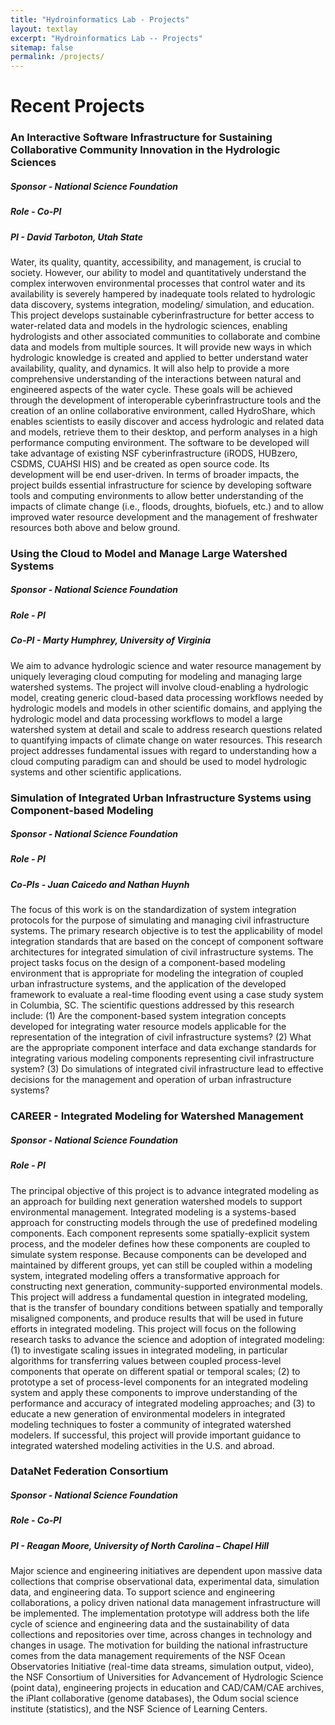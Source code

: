 ```yaml
---
title: "Hydroinformatics Lab - Projects"
layout: textlay
excerpt: "Hydroinformatics Lab -- Projects"
sitemap: false
permalink: /projects/
---
```


# Recent Projects

### An Interactive Software Infrastructure for Sustaining Collaborative Community Innovation in the Hydrologic Sciences

##### Sponsor - National Science Foundation
##### Role - Co-PI
##### PI - David Tarboton, Utah State

Water, its quality, quantity, accessibility, and management, is crucial to society.
However, our ability to model and quantitatively understand the complex interwoven
environmental processes that control water and its availability is severely hampered
by inadequate tools related to hydrologic data discovery, systems integration, modeling/
simulation, and education. This project develops sustainable cyberinfrastructure
for better access to water-related data and models in the hydrologic sciences, enabling
hydrologists and other associated communities to collaborate and combine data and
models from multiple sources. It will provide new ways in which hydrologic knowledge
is created and applied to better understand water availability, quality, and dynamics.
It will also help to provide a more comprehensive understanding of the interactions
between natural and engineered aspects of the water cycle. These goals will be achieved
through the development of interoperable cyberinfrastructure tools and the creation
of an online collaborative environment, called HydroShare, which enables scientists
to easily discover and access hydrologic and related data and models, retrieve them
to their desktop, and perform analyses in a high performance computing environment.
The software to be developed will take advantage of existing NSF cyberinfrastructure
(iRODS, HUBzero, CSDMS, CUAHSI HIS) and be created as open source code. Its development
will be end user-driven. In terms of broader impacts, the project builds essential
infrastructure for science by developing software tools and computing environments
to allow better understanding of the impacts of climate change (i.e., floods, droughts,
biofuels, etc.) and to allow improved water resource development and the management
of freshwater resources both above and below ground.

### Using the Cloud to Model and Manage Large Watershed Systems

##### Sponsor - National Science Foundation
##### Role - PI
##### Co-PI - Marty Humphrey, University of Virginia

We aim to advance hydrologic science and water resource management by uniquely leveraging
cloud computing for modeling and managing large watershed systems. The project will
involve cloud-enabling a hydrologic model, creating generic cloud-based data processing
workflows needed by hydrologic models and models in other scientific domains, and
applying the hydrologic model and data processing workflows to model a large watershed
system at detail and scale to address research questions related to quantifying
impacts of climate change on water resources. This research project addresses fundamental
issues with regard to understanding how a cloud computing paradigm can and should
be used to model hydrologic systems and other scientific applications.

### Simulation of Integrated Urban Infrastructure Systems using Component-based Modeling

##### Sponsor - National Science Foundation
##### Role - PI
##### Co-PIs - Juan Caicedo and Nathan Huynh

The focus of this work is on the standardization of system integration protocols
for the purpose of simulating and managing civil infrastructure systems. The primary
research objective is to test the applicability of model integration standards that
are based on the concept of component software architectures for integrated simulation
of civil infrastructure systems. The project tasks focus on the design of a component-based
modeling environment that is appropriate for modeling the integration of coupled
urban infrastructure systems, and the application of the developed framework to
evaluate a real-time flooding event using a case study system in Columbia, SC. The
scientific questions addressed by this research include: (1) Are the component-based
system integration concepts developed for integrating water resource models applicable
for the representation of the integration of civil infrastructure systems? (2) What
are the appropriate component interface and data exchange standards for integrating
various modeling components representing civil infrastructure system? (3) Do simulations
of integrated civil infrastructure lead to effective decisions for the management
and operation of urban infrastructure systems?

### CAREER - Integrated Modeling for Watershed Management

##### Sponsor - National Science Foundation
##### Role - PI

The principal objective of this project is to advance integrated modeling as an
approach for building next generation watershed models to support environmental
management. Integrated modeling is a systems-based approach for constructing models
through the use of predefined modeling components. Each component represents some
spatially-explicit system process, and the modeler defines how these components
are coupled to simulate system response. Because components can be developed and
maintained by different groups, yet can still be coupled within a modeling system,
integrated modeling offers a transformative approach for constructing next generation,
community-supported environmental models. This project will address a fundamental
question in integrated modeling, that is the transfer of boundary conditions between
spatially and temporally misaligned components, and produce results that will be
used in future efforts in integrated modeling. This project will focus on the following
research tasks to advance the science and adoption of integrated modeling: (1) to
investigate scaling issues in integrated modeling, in particular algorithms for
transferring values between coupled process-level components that operate on different
spatial or temporal scales; (2) to prototype a set of process-level components for
an integrated modeling system and apply these components to improve understanding
of the performance and accuracy of integrated modeling approaches; and (3) to educate
a new generation of environmental modelers in integrated modeling techniques to
foster a community of integrated watershed modelers. If successful, this project
will provide important guidance to integrated watershed modeling activities in the
U.S. and abroad.

### DataNet Federation Consortium

##### Sponsor - National Science Foundation
##### Role - Co-PI
##### PI - Reagan Moore, University of North Carolina – Chapel Hill

Major science and engineering initiatives are dependent upon massive data collections
that comprise observational data, experimental data, simulation data, and engineering
data. To support science and engineering collaborations, a policy driven national
data management infrastructure will be implemented. The implementation prototype
will address both the life cycle of science and engineering data and the sustainability
of data collections and repositories over time, across changes in technology and
changes in usage. The motivation for building the national infrastructure comes
from the data management requirements of the NSF Ocean Observatories Initiative
(real-time data streams, simulation output, video), the NSF Consortium of Universities
for Advancement of Hydrologic Science (point data), engineering projects in education
and CAD/CAM/CAE archives, the iPlant collaborative (genome databases), the Odum
social science institute (statistics), and the NSF Science of Learning Centers.

